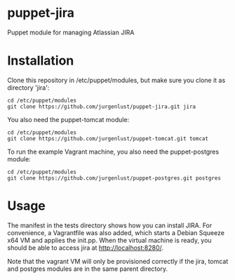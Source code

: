 puppet-jira
===========

Puppet module for managing Atlassian JIRA

# Installation #

Clone this repository in /etc/puppet/modules, but make sure you clone it as directory
'jira':

	cd /etc/puppet/modules
	git clone https://github.com/jurgenlust/puppet-jira.git jira

You also need the puppet-tomcat module:

	cd /etc/puppet/modules
	git clone https://github.com/jurgenlust/puppet-tomcat.git tomcat
	
To run the example Vagrant machine, you also need the puppet-postgres module:

	cd /etc/puppet/modules
	git clone https://github.com/jurgenlust/puppet-postgres.git postgres

	
# Usage #

The manifest in the tests directory shows how you can install JIRA.
For convenience, a Vagrantfile was also added, which starts a
Debian Squeeze x64 VM and applies the init.pp. When the virtual machine is ready,
you should be able to access jira at
[http://localhost:8280/](http://localhost:8280/).

Note that the vagrant VM will only be provisioned correctly if the jira,
tomcat and postgres modules are in the same parent directory.
	
